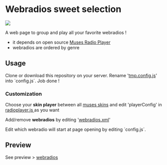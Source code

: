 # Webradios sweet selection

![](http://hosted.muses.org/ffmp3-cassette/bg.png?raw=true)

A web page to group and play all your favorite webradios !

- it depends on open source [Muses Radio Player](https://github.com/fbricker/muses)
- webradios are ordered by genre

## Usage

Clone or download this repository on your server.
Rename '[tmp.config.js](https://github.com/dvdn/webradios/blob/master/tmp.config.js)' into ´config.js´.
Job done !

### Customization
Choose your **skin player** between all [muses skins](https://www.muses.org/official-skins) and edit 'playerConfig' in [radioplayer.js
](https://github.com/dvdn/webradios/blob/master/radioplayer.js) as you want

Add/remove **webradios** by editing '[webradios.xml](https://github.com/dvdn/webradios/blob/master/webradios.xml)'

Edit which webradio will start at page opening by editing ´config.js´.

## Preview
See preview > [webradios](http://dvdn.free.fr/webradios/)
